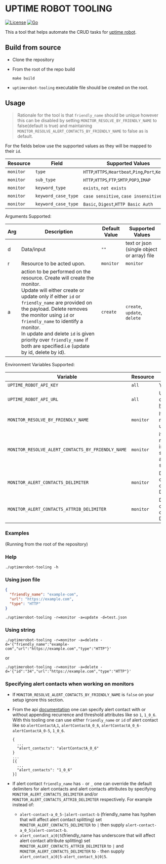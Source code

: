 # UPTIME ROBOT TOOLING

[![License](https://img.shields.io/badge/License-Apache%202.0-blue.svg)](https://opensource.org/licenses/Apache-2.0)  [![Go](https://github.com/bennsimon/uptime-robot-tooling/actions/workflows/go.yaml/badge.svg?branch=main)](https://github.com/bennsimon/uptime-robot-tooling/actions/workflows/go.yaml)

This a tool that helps automate the CRUD tasks for [uptime robot](https://uptimerobot.com/).

## Build from source

* Clone the repository

* From the root of the repo build

  ```shell
  make build
  ```

* `uptimerobot-tooling` executable file should be created on the root.

## Usage

> Rationale for the tool is that `friendly_name` should be unique however this can be disabled by
> setting `MONITOR_RESOLVE_BY_FRIENDLY_NAME` to false(default is true) and
> maintaining `MONITOR_RESOLVE_ALERT_CONTACTS_BY_FRIENDLY_NAME` to false as is default.

For the fields below use the supported values as they will be mapped to their `id`.

| Resource  | Field               | Supported Values                                   |
|-----------|---------------------|----------------------------------------------------|
| `monitor` | `type`              | `HTTP`,`HTTPS`,`Heartbeat`,`Ping`,`Port`,`Keyword` |
| `monitor` | `sub_type`          | `HTTP`,`HTTPS`,`FTP`,`SMTP`,`POP3`,`IMAP`          |
| `monitor` | `keyword_type`      | `exists`, `not exists`                             |
| `monitor` | `keyword_case_type` | `case sensitive`, `case insensitive`               |
| `monitor` | `keyword_case_type` | `Basic`, `Digest`,`HTTP Basic Auth`                |

Arguments Supported:

| Arg | Description                                                                                                                                                                                                                                                                                                                                                                                       | Default Value | Supported Values                           |
|-----|---------------------------------------------------------------------------------------------------------------------------------------------------------------------------------------------------------------------------------------------------------------------------------------------------------------------------------------------------------------------------------------------------|---------------|--------------------------------------------|
| d   | Data/input                                                                                                                                                                                                                                                                                                                                                                                        | `""`          | text or json (single object or array) file |
| r   | Resource to be acted upon.                                                                                                                                                                                                                                                                                                                                                                        | `monitor`     | `monitor`                                  |
| a   | action to be performed on the resource. Create will create the monitor. <br/>Update will either create or update only if either `id` or `friendly_name` are provided on the payload. Delete removes the monitor using `id` or `friendly_name` to identify a monitor.<br/>In update and delete `id` is given priority over `friendly_name` if both are specified.i.e (update by id, delete by id). | `create`      | `create`, `update`, `delete`               |

Environment Variables Supported:

| Variable                                          | Resource  | Description                                                                                                                                                                                  | Default                           |
|---------------------------------------------------|-----------|----------------------------------------------------------------------------------------------------------------------------------------------------------------------------------------------|-----------------------------------|
| `UPTIME_ROBOT_API_KEY`                            | `all`     | Your Uptime robot API key.                                                                                                                                                                   |                                   |
| `UPTIME_ROBOT_API_URL`                            | `all`     | Unless specified otherwise it defaults to https://api.uptimerobot.com/v2/.                                                                                                                   | `https://api.uptimerobot.com/v2/` |
| `MONITOR_RESOLVE_BY_FRIENDLY_NAME`                | `monitor` | If `false` it will not resolve monitor by `friendly_name` i.e updates/deletes will need `id`.                                                                                                | `true`                            |
| `MONITOR_RESOLVE_ALERT_CONTACTS_BY_FRIENDLY_NAME` | `monitor` | if `true` alert contacts can be resolved by their `friendly_name` in addition to `id` i.e instead of supplying its `id` in the alert\_contacts field one can simply use its `friendly_name`. | `false`                           |
| `MONITOR_ALERT_CONTACTS_DELIMITER`                | `monitor` | Delimiter used to separate alert contacts when creating/updating a monitor. Default as specified [here](https://uptimerobot.com/api/).                                                       | `-`                               |
| `MONITOR_ALERT_CONTACTS_ATTRIB_DELIMITER`         | `monitor` | Delimiter used to separate alert contacts attributes when creating/updating a monitor. Default as specified [here](https://uptimerobot.com/api/).                                            | `_`                               |

### Examples

(Running from the root of the repository)

### Help

```shell
./uptimerobot-tooling -h
```

### Using json file

```json
{
  "friendly_name": "example-com",
  "url": "https://example.com",
  "type": "HTTP"
}
```

```shell
./uptimerobot-tooling -r=monitor -a=update -d=test.json
```

### Using string

```shell
./uptimerobot-tooling -r=monitor -a=delete -d='{"friendly_name":"example-com","url":"https://example.com","type":"HTTP"}'
```

or

```shell
./uptimerobot-tooling -r=monitor -a=delete -d='{"id":"34","url":"https://example.com","type":"HTTP"}'
```

### Specifying alert contacts when working on monitors

* If `MONITOR_RESOLVE_ALERT_CONTACTS_BY_FRIENDLY_NAME` is `false` on your setup ignore this section.
* From the api [documentation](https://uptimerobot.com/api/) one can specify alert contact with or without appending
  recurrence and threshold attributes like so `1`, `1_0_6`. With this tooling one can use either `friendly_name`
  or `id` of alert contact like
  so `alertContactA`,`1`, `alertContactA_0_6`, `alertContactA_0_6-alertContactA_0-5`, `1_0_6`.

      {
        ...
        "alert_contacts": "alertContactA_0_6"
      }
      ...
      [{
        ...
        "alert_contacts": "1_0_6"
      }]
* If alert contact `friendly_name` has `-` or `_` one can override the default delimiters for alert contacts and alert
  contacts attributes by specifying `MONITOR_ALERT_CONTACTS_DELIMITER` and/or `MONITOR_ALERT_CONTACTS_ATTRIB_DELIMITER`
  respectively. For example instead of:
    * `alert-contact-a_0_5-|alert-contact-b` (friendly\_name has hyphen that will affect alert contact splitting)
      set `MONITOR_ALERT_CONTACTS_DELIMITER` to `|` then
      supply `alert-contact-a_0_5|alert-contact-b`.
    * `alert_contact_a|0|5`(friendly\_name has underscore that will affect alert contact attribute splitting)
      set `MONITOR_ALERT_CONTACTS_ATTRIB_DELIMITER`
      to `|` and `MONITOR_ALERT_CONTACTS_DELIMITER` to `-`
      then supply `alert_contact_a|0|5-alert_contact_b|0|5`.
